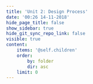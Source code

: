 ```yaml
---
title: 'Unit 2: Design Process'
date: '00:26 14-11-2018'
hide_page_title: false
show_sidebar: true
hide_git_sync_repo_link: false
visible: true
content:
    items: '@self.children'
    order:
        by: folder
        dir: asc
    limit: 0
---
```

